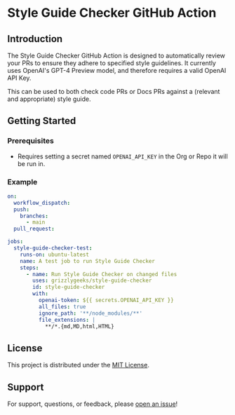 # Style Guide Checker GitHub Action

## Introduction
The Style Guide Checker GitHub Action is designed to automatically review your PRs to ensure they adhere to specified style guidelines. It currently uses OpenAI's GPT-4 Preview model, and therefore requires a valid OpenAI API Key.

This can be used to both check code PRs or Docs PRs against a (relevant and appropriate) style guide. 

## Getting Started

### Prerequisites
- Requires setting a secret named `OPENAI_API_KEY` in the Org or Repo it will be run in.

### Example
```yaml
on:
  workflow_dispatch:
  push:
    branches:
      - main
  pull_request:

jobs:
  style-guide-checker-test:
    runs-on: ubuntu-latest
    name: A test job to run Style Guide Checker
    steps:
      - name: Run Style Guide Checker on changed files
        uses: grizzlygeeks/style-guide-checker
        id: style-guide-checker
        with:
          openai-token: ${{ secrets.OPENAI_API_KEY }}
          all_files: true
          ignore_path: '**/node_modules/**'
          file_extensions: |
            **/*.{md,MD,html,HTML}
```

## License
This project is distributed under the [MIT License](LICENSE).

## Support
For support, questions, or feedback, please [open an issue]()!
